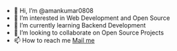 - 👋 Hi, I’m @amankumar0808
- 👀 I’m interested in Web Development and Open Source
- 🌱 I’m currently learning Backend Development
- 💞️ I’m looking to collaborate on Open Source Projects
- 📫 How to reach me [Mail me](ravinderquality6@gmail.com)

<!---
amankumar0808/amankumar0808 is a ✨ special ✨ repository because its `README.md` (this file) appears on your GitHub profile.
You can click the Preview link to take a look at your changes.
--->
